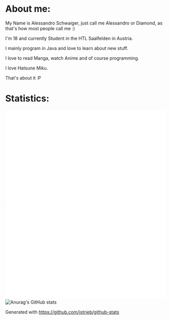 
# About me:
My Name is Alessandro Schwaiger, just call me Alessandro or Diamond, as that's how most people call me :)

I'm 18 and currently Student in the HTL Saalfelden in Austria.

I mainly program in Java and love to learn about new stuff.

I love to read Manga, watch Anime and of course programming.

I love Hatsune Miku.

That's about it :P

# Statistics:

![](https://raw.githubusercontent.com/aless2003/aless2003/2855c9e60688568660cd252965bfd17bd4d45add/generated/overview.svg)
![](https://raw.githubusercontent.com/aless2003/aless2003/2855c9e60688568660cd252965bfd17bd4d45add/generated/languages.svg)
![Anurag's GitHub stats](https://github-readme-stats.vercel.app/api?username=anuraghazra&count_private=true)

Generated with https://github.com/jstrieb/github-stats
